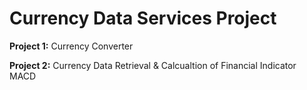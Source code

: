# Currency Data Services Project

**Project 1:** Currency Converter

**Project 2:** Currency Data Retrieval & Calcualtion of Financial Indicator MACD
 